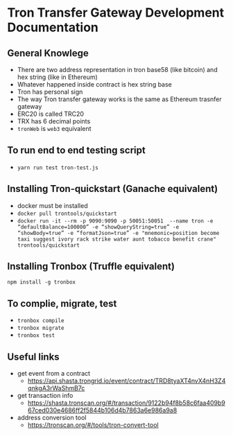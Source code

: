 # Tron Transfer Gateway Development Documentation

## General Knowlege
* There are two address representation in tron base58 (like bitcoin) and hex string (like in Ethereum)
* Whatever happened inside contract is hex string base
* Tron has personal sign
* The way Tron transfer gateway works is the same as Ethereum trasnfer gateway
* ERC20 is called TRC20
* TRX has 6 decimal points
* `tronWeb` is `web3` equivalent

## To run end to end testing script
* `yarn run test tron-test.js`


## Installing Tron-quickstart (Ganache equivalent)
* docker must be installed
* `docker pull trontools/quickstart`
* `docker run -it --rm -p 9090:9090 -p 50051:50051  --name tron -e “defaultBalance=100000” -e “showQueryString=true” -e “showBody=true” -e “formatJson=true” -e "mnemonic=position become taxi suggest ivory rack strike water aunt tobacco benefit crane"  trontools/quickstart`

## Installing Tronbox (Truffle equivalent)
`npm install -g tronbox`

## To complie, migrate, test
* `tronbox compile`
* `tronbox migrate`
* `tronbox test`

## Useful links
* get event from a contract
    * https://api.shasta.trongrid.io/event/contract/TRD8tyaXT4nvX4nH3Z4qnkgA3rWaShmB7c
* get transaction info
    * https://shasta.tronscan.org/#/transaction/9122b94f8b58c6faa409b967ced030e4686ff2f5844b106d4b7863a6e986a9a8
* address conversion tool
    * https://tronscan.org/#/tools/tron-convert-tool

